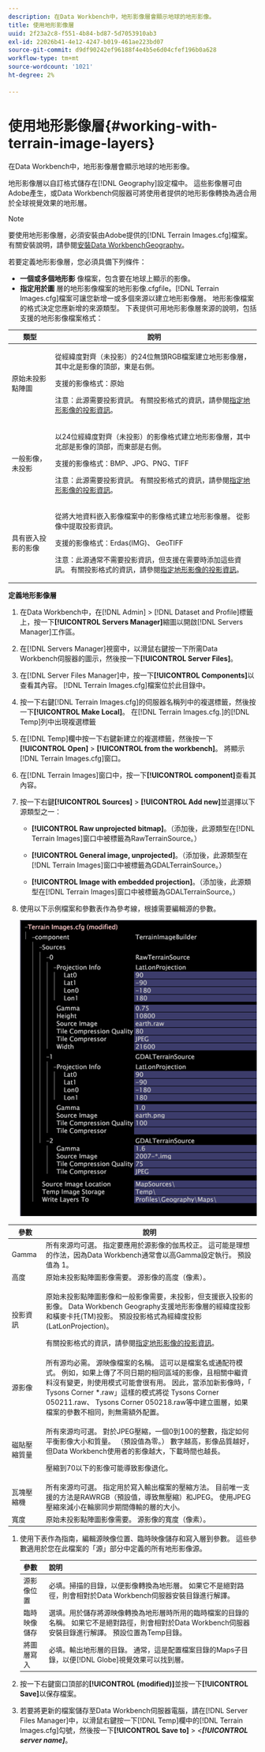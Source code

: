 ```yaml
---
description: 在Data Workbench中，地形影像層會顯示地球的地形影像。
title: 使用地形影像層
uuid: 2f23a2c8-f551-4b84-bd87-5d7053910ab3
exl-id: 22026b41-4e12-4247-b019-461ae223bd07
source-git-commit: d9df90242ef96188f4e4b5e6d04cfef196b0a628
workflow-type: tm+mt
source-wordcount: '1021'
ht-degree: 2%

---
```


# 使用地形影像層{#working-with-terrain-image-layers}

在Data Workbench中，地形影像層會顯示地球的地形影像。

地形影像層以自訂格式儲存在[!DNL Geography]設定檔中。 這些影像層可由Adobe產生，或Data Workbench伺服器可將使用者提供的地形影像轉換為適合用於全球視覺效果的地形層。

>[!NOTE]
>
>要使用地形影像層，必須安裝由Adobe提供的[!DNL Terrain Images.cfg]檔案。 有關安裝說明，請參閱[安裝Data WorkbenchGeography](../../../../home/c-geo-oview/c-inst-geo/c-inst-geo.md)。

若要定義地形影像層，您必須具備下列條件：

* **一個或多個地形影** 像檔案，包含要在地球上顯示的影像。
* **指定用於圖** 層的地形影像檔案的地形影像.cfgfile。[!DNL Terrain Images.cfg]檔案可讓您新增一或多個來源以建立地形影像層。 地形影像檔案的格式決定您應新增的來源類型。 下表提供可用地形影像層來源的說明，包括支援的地形影像檔案格式：

<table id="table_BF8D5933BFBE45039BD164C258D3B450"> 
 <thead> 
  <tr> 
   <th colname="col1" class="entry"> 類型 </th> 
   <th colname="col2" class="entry"> 說明 </th> 
  </tr>
 </thead>
 <tbody> 
  <tr> 
   <td colname="col1"> 原始未投影點陣圖 </td> 
   <td colname="col2"> <p>從經緯度對齊（未投影）的24位無頭RGB檔案建立地形影像層，其中北是影像的頂部，東是右側。 </p> <p>支援的影像格式：原始 </p> <p> <p>注意：此源需要投影資訊。 有關投影格式的資訊，請參閱<a href="../../../../home/c-geo-oview/c-wk-img-lyrs/c-trn-img-lyrs/c-proj-info-trn-imgs/c-proj-info-trn-imgs.md#concept-69b0c668038f4de9bf430a3a468a2abd">指定地形影像的投影資訊</a>。 </p> </p> </td> 
  </tr> 
  <tr> 
   <td colname="col1"> 一般影像，未投影 </td> 
   <td colname="col2"> <p>以24位經緯度對齊（未投影）的影像格式建立地形影像層，其中北部是影像的頂部，而東部是右側。 </p> <p>支援的影像格式：BMP、JPG、PNG、TIFF </p> <p> <p>注意：此源需要投影資訊。 有關投影格式的資訊，請參閱<a href="../../../../home/c-geo-oview/c-wk-img-lyrs/c-trn-img-lyrs/c-proj-info-trn-imgs/c-proj-info-trn-imgs.md#concept-69b0c668038f4de9bf430a3a468a2abd">指定地形影像的投影資訊</a>。 </p> </p> </td> 
  </tr> 
  <tr> 
   <td colname="col1"> 具有嵌入投影的影像 </td> 
   <td colname="col2"> <p>從將大地資料嵌入影像檔案中的影像格式建立地形影像層。 從影像中提取投影資訊。 </p> <p>支援的影像格式：Erdas(IMG)、 GeoTIFF </p> <p> <p>注意：此源通常不需要投影資訊，但支援在需要時添加這些資訊。 有關投影格式的資訊，請參閱<a href="../../../../home/c-geo-oview/c-wk-img-lyrs/c-trn-img-lyrs/c-proj-info-trn-imgs/c-proj-info-trn-imgs.md#concept-69b0c668038f4de9bf430a3a468a2abd">指定地形影像的投影資訊</a>。 </p> </p> </td> 
  </tr> 
 </tbody> 
</table>

**定義地形影像層**

1. 在Data Workbench中，在[!DNL Admin] > [!DNL Dataset and Profile]標籤上，按一下&#x200B;**[!UICONTROL Servers Manager]**&#x200B;縮圖以開啟[!DNL Servers Manager]工作區。

1. 在[!DNL Servers Manager]視窗中，以滑鼠右鍵按一下所需Data Workbench伺服器的圖示，然後按一下&#x200B;**[!UICONTROL Server Files]**。

1. 在[!DNL Server Files Manager]中，按一下&#x200B;**[!UICONTROL Components]**&#x200B;以查看其內容。 [!DNL Terrain Images.cfg]檔案位於此目錄中。

1. 按一下右鍵[!DNL Terrain Images.cfg]的伺服器名稱列中的複選標籤，然後按一下&#x200B;**[!UICONTROL Make Local]**。 在[!DNL Terrain Images.cfg.]的[!DNL Temp]列中出現複選標籤

1. 在[!DNL Temp]欄中按一下右鍵新建立的複選標籤，然後按一下&#x200B;**[!UICONTROL Open]** > **[!UICONTROL from the workbench]**。 將顯示[!DNL Terrain Images.cfg]窗口。

1. 在[!DNL Terrain Images]窗口中，按一下&#x200B;**[!UICONTROL component]**&#x200B;查看其內容。

1. 按一下右鍵&#x200B;**[!UICONTROL Sources]** > **[!UICONTROL Add new]**&#x200B;並選擇以下源類型之一：

   * **[!UICONTROL Raw unprojected bitmap]**。（添加後，此源類型在[!DNL Terrain Images]窗口中被標籤為RawTerrainSource。）

   * **[!UICONTROL General image, unprojected]**。（添加後，此源類型在[!DNL Terrain Images]窗口中被標籤為GDALTerrainSource。）

   * **[!UICONTROL Image with embedded projection]**。（添加後，此源類型在[!DNL Terrain Images]窗口中被標籤為GDALTerrainSource。）

1. 使用以下示例檔案和參數表作為參考線，根據需要編輯源的參數。

   ![](assets/cfg_TerrainImages_ALL.png)

<table id="table_83171CB58F8B4816BCCA9BFFD5ECD92A"> 
 <thead> 
  <tr> 
   <th colname="col1" class="entry"> 參數 </th> 
   <th colname="col2" class="entry"> 說明 </th> 
  </tr>
 </thead>
 <tbody> 
  <tr> 
   <td colname="col1"> Gamma </td> 
   <td colname="col2"> 所有來源均可選。 指定要應用於源影像的伽馬校正。 這可能是理想的作法，因為Data Workbench通常會以高Gamma設定執行。 預設值為 1。 </td> 
  </tr> 
  <tr> 
   <td colname="col1"> 高度 </td> 
   <td colname="col2"> 原始未投影點陣圖影像需要。 源影像的高度（像素）。 </td> 
  </tr> 
  <tr> 
   <td colname="col1"> 投影資訊 </td> 
   <td colname="col2"> <p>原始未投影點陣圖影像和一般影像需要，未投影，但支援嵌入投影的影像。 Data Workbench<span class="wintitle"> Geography</span>支援地形影像層的經緯度投影和橫麥卡托(TM)投影。 預設投影格式為經緯度投影(LatLonProjection)。 </p> <p>有關投影格式的資訊，請參閱<a href="../../../../home/c-geo-oview/c-wk-img-lyrs/c-trn-img-lyrs/c-proj-info-trn-imgs/c-proj-info-trn-imgs.md#concept-69b0c668038f4de9bf430a3a468a2abd">指定地形影像的投影資訊</a>。 </p> </td> 
  </tr> 
  <tr> 
   <td colname="col1"> 源影像 </td> 
   <td colname="col2">所有源均必需。 源映像檔案的名稱。 這可以是檔案名或通配符模式。 例如，如果上傳了不同日期的相同區域的影像，且相關中繼資料沒有變更，則使用模式可能會很有用。 因此，當添加新影像時，「<span class="filepath"> Tysons Corner *.raw</span>」這樣的模式將從<span class="filepath"> Tysons Corner 050211.raw</span>、<span class="filepath"> Tysons Corner 050218.raw</span>等中建立圖層，如果檔案的參數不相同，則無需額外配置。 </td> 
  </tr> 
  <tr> 
   <td colname="col1"> 磁貼壓縮質量 </td> 
   <td colname="col2"> <p>所有來源均可選。 對於JPEG壓縮，一個0到100的整數，指定如何平衡影像大小和質量。 （預設值為零。） 數字越高，影像品質越好，但Data Workbench使用者的影像越大，下載時間也越長。 </p> <p>壓縮到70以下的影像可能導致影像退化。 </p> </td> 
  </tr> 
  <tr> 
   <td colname="col1"> 瓦塊壓縮機 </td> 
   <td colname="col2"> 所有來源均可選。 指定用於寫入輸出檔案的壓縮方法。 目前唯一支援的方法是RAWRGB（預設值，導致無壓縮）和JPEG。 使用JPEG壓縮來減小在輪廓同步期間傳輸的層的大小。 </td> 
  </tr> 
  <tr> 
   <td colname="col1"> 寬度 </td> 
   <td colname="col2"> 原始未投影點陣圖影像需要。 源影像的寬度（像素）。 </td> 
  </tr> 
 </tbody> 
</table>

1. 使用下表作為指南，編輯源映像位置、臨時映像儲存和寫入層到參數。 這些參數適用於您在此檔案的「源」部分中定義的所有地形影像源。

   | 參數 | 說明 |
   |---|---|
   | 源影像位置 | 必填。掃描的目錄，以便影像轉換為地形層。 如果它不是絕對路徑，則會相對於Data Workbench伺服器安裝目錄進行解譯。 |
   | 臨時映像儲存 | 選填。用於儲存將源映像轉換為地形層時所用的臨時檔案的目錄的名稱。 如果它不是絕對路徑，則會相對於Data Workbench伺服器安裝目錄進行解譯。 預設位置為Temp目錄。 |
   | 將圖層寫入 | 必填。輸出地形層的目錄。 通常，這是配置檔案目錄的Maps子目錄，以便[!DNL Globe]視覺效果可以找到層。 |

1. 按一下右鍵窗口頂部的&#x200B;**[!UICONTROL (modified)]**&#x200B;並按一下&#x200B;**[!UICONTROL Save]**&#x200B;以保存檔案。

1. 若要將更新的檔案儲存至Data Workbench伺服器電腦，請在[!DNL Server Files Manager]中，以滑鼠右鍵按一下[!DNL Temp]欄中的[!DNL Terrain Images.cfg]勾號，然後按一下&#x200B;**[!UICONTROL Save to]** > *&lt;**[!UICONTROL server name]***。
